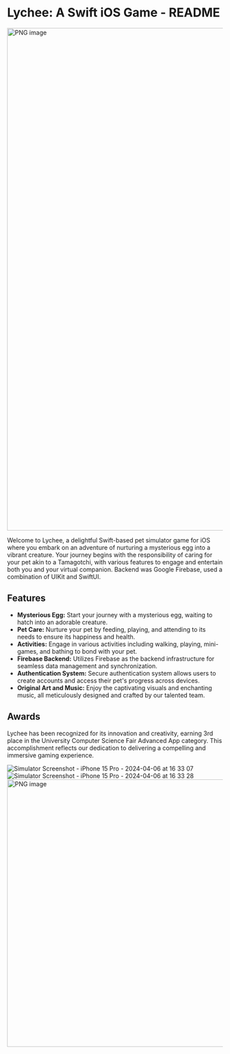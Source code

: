 # Lychee: A Swift iOS Game - README
<img width="1171" alt="PNG image" src="https://github.com/freyjafeeney11/Lychee-MobileGame/assets/83038656/89799ba6-9a24-4d6b-826c-9e2e011d87c9">

Welcome to Lychee, a delightful Swift-based pet simulator game for iOS where you embark on an adventure of nurturing a mysterious egg into a vibrant creature. Your journey begins with the responsibility of caring for your pet akin to a Tamagotchi, with various features to engage and entertain both you and your virtual companion. Backend was Google Firebase, used a combination of UIKit and SwiftUI.

## Features

- **Mysterious Egg:** Start your journey with a mysterious egg, waiting to hatch into an adorable creature.
- **Pet Care:** Nurture your pet by feeding, playing, and attending to its needs to ensure its happiness and health.
- **Activities:** Engage in various activities including walking, playing, mini-games, and bathing to bond with your pet.
- **Firebase Backend:** Utilizes Firebase as the backend infrastructure for seamless data management and synchronization.
- **Authentication System:** Secure authentication system allows users to create accounts and access their pet's progress across devices.
- **Original Art and Music:** Enjoy the captivating visuals and enchanting music, all meticulously designed and crafted by our talented team.

## Awards

Lychee has been recognized for its innovation and creativity, earning 3rd place in the University Computer Science Fair Advanced App category. This accomplishment reflects our dedication to delivering a compelling and immersive gaming experience.

![Simulator Screenshot - iPhone 15 Pro - 2024-04-06 at 16 33 07](https://github.com/freyjafeeney11/Lychee-MobileGame/assets/83038656/85470769-aa82-4afd-9633-acfa099ec4c9)
![Simulator Screenshot - iPhone 15 Pro - 2024-04-06 at 16 33 28](https://github.com/freyjafeeney11/Lychee-MobileGame/assets/83038656/2e483912-aab6-4363-ac8e-d9685ca4a794)
<img width="623" alt="PNG image" src="https://github.com/freyjafeeney11/Lychee-MobileGame/assets/83038656/df01876f-5a9e-41bb-9a45-89da8d102d03">
